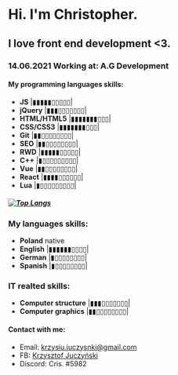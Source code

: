 # Hi. I'm Christopher.
## I love front end development <3.
### 14.06.2021 Working at: A.G Development 
#### My programming languages skills:
- **JS** |▮▮▮▮▮▯▯▯▯▯|
- **jQuery** |▮▮▮▯▯▯▯▯▯▯|
- **HTML/HTML5** |▮▮▮▮▮▮▮▯▯▯|
- **CSS/CSS3** |▮▮▮▮▮▮▮▯▯▯|
- **Git** |▮▮▯▯▯▯▯▯▯▯|
- **SEO** |▮▮▯▯▯▯▯▯▯▯|
- **RWD** |▮▮▮▮▮▯▯▯▯▯|
- **C++** |▮▯▯▯▯▯▯▯▯▯|
- **Vue** |▮▮▯▯▯▯▯▯▯▯|
- **React** |▮▮▮▮▯▯▯▯▯▯|
- **Lua** |▮▯▯▯▯▯▯▯▯▯|
##### [![Top Langs](https://github-readme-stats.vercel.app/api/top-langs/?username=Cris281172&layout=compact)](https://github.com/anuraghazra/github-readme-stats)
### My languages skills:
- **Poland** native
- **English** |▮▮▮▮▮▮▯▯▯▯|
- **German** |▮▯▯▯▯▯▯▯▯|
- **Spanish** |▮▯▯▯▯▯▯▯▯|
### IT realted skills:
- **Computer structure** |▮▮▮▯▯▯▯▯▯▯|
- **Computer graphics** |▮▮▯▯▯▯▯▯▯▯|

#### Contact with me:
- Email: krzysiu.juczysnki@gmail.com
- FB: [Krzysztof Juczyński](https://www.facebook.com/krzys.juczynski.1/)
- Discord: Cris. #5982



